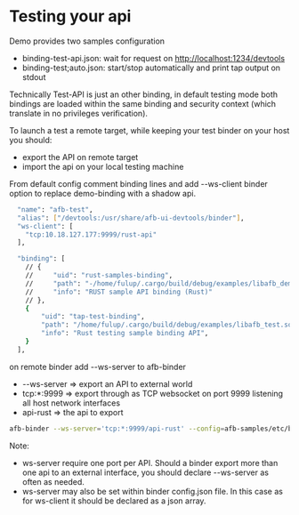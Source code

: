 # Testing your api

Demo provides two samples configuration

* binding-test-api.json: wait for request on <http://localhost:1234/devtools>
* binding-test;auto.json: start/stop automatically and print tap output on stdout

Technically Test-API is just an other binding, in default testing mode both bindings are loaded
within the same binding and security context (which translate in no privileges verification).

To launch a test a remote target, while keeping your test binder on your host you should:

* export the API on remote target
* import the api on your local testing machine

From default config comment binding lines and add --ws-client binder option to replace demo-binding with a shadow api.

```bash
  "name": "afb-test",
  "alias": ["/devtools:/usr/share/afb-ui-devtools/binder"],
  "ws-client": [
    "tcp:10.18.127.177:9999/rust-api"
  ],

  "binding": [
    // {
    //     "uid": "rust-samples-binding",
    //     "path": "-/home/fulup/.cargo/build/debug/examples/libafb_demo.so",
    //     "info": "RUST sample API binding (Rust)"
    // },
    {
        "uid": "tap-test-binding",
        "path": "/home/fulup/.cargo/build/debug/examples/libafb_test.so",
        "info": "Rust testing sample binding API",
    }
  ],
```

on remote binder add --ws-server to afb-binder

* --ws-server => export an API to external world
* tcp:*:9999 => export through as TCP websocket on port 9999 listening all host network interfaces
* api-rust => the api to export

```bash
afb-binder --ws-server='tcp:*:9999/api-rust' --config=afb-samples/etc/binding-config.json
```

Note:

* ws-server require one port per API. Should a binder export more than one api to an external interface, you should declare --ws-server as often as needed.
* ws-server may also be set within binder config.json file. In this case as for ws-client it should be declared as a json array.
